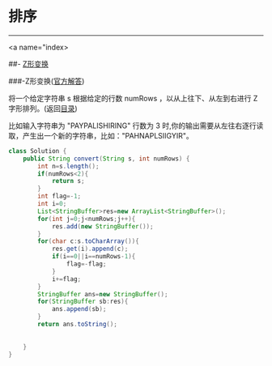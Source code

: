 # 排序
---

<a name="index></a>
         
##- [Z形变换](#1.1)


 ###-<a name="1.1">Z形变换</a>([官方解答](https://leetcode-cn.com/problems/zigzag-conversion/solution/6-z-zi-xing-bian-huan-c-c-by-bian-bian-xiong/))
 
将一个给定字符串 s 根据给定的行数 numRows ，以从上往下、从左到右进行 Z 字形排列。(返回[目录](#index))

比如输入字符串为 "PAYPALISHIRING" 行数为 3 时,你的输出需要从左往右逐行读取，产生出一个新的字符串，比如："PAHNAPLSIIGYIR"。

```java
class Solution {
    public String convert(String s, int numRows) {
        int n=s.length();
        if(numRows<2){
            return s;
        }
        int flag=-1;
        int i=0;
        List<StringBuffer>res=new ArrayList<StringBuffer>();
        for(int j=0;j<numRows;j++){
            res.add(new StringBuffer());
        }
        for(char c:s.toCharArray()){
            res.get(i).append(c);
            if(i==0||i==numRows-1){
                flag=-flag;
            }
            i+=flag;
        }
        StringBuffer ans=new StringBuffer();
        for(StringBuffer sb:res){
            ans.append(sb);
        }
        return ans.toString();
       
       
    }
}
```                                 



